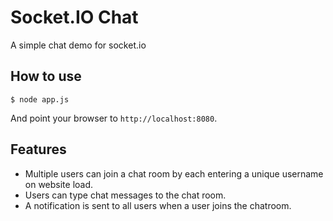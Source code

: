 
# Socket.IO Chat

A simple chat demo for socket.io

## How to use

```
$ node app.js
```

And point your browser to `http://localhost:8080`.

## Features

- Multiple users can join a chat room by each entering a unique username
on website load.
- Users can type chat messages to the chat room.
- A notification is sent to all users when a user joins the chatroom.
